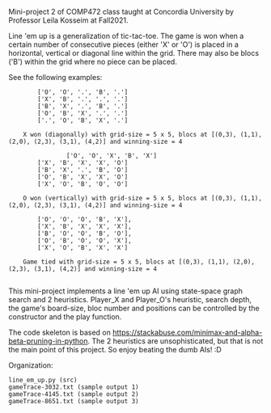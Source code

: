 Mini-project 2 of COMP472 class taught at Concordia University by Professor Leila Kosseim at Fall2021.

Line 'em up is a generalization of tic-tac-toe. The game is won when a certain number of consecutive pieces (either 'X' or 'O') is placed in a horizontal, vertical or diagonal line within the grid. There may also be blocs ('B') within the grid where no piece can be placed.

See the following examples:
```buildoutcfg
		['O', 'O', '.', 'B', '.']
		['X', 'B', '.', '.', '.']
		['B', 'X', '.', 'B', '.']
		['O', 'B', 'X', '.', '.']
		['.', 'O', 'B', 'X', '.']
		
	X won (diagonally) with grid-size = 5 x 5, blocs at [(0,3), (1,1), (2,0), (2,3), (3,1), (4,2)] and winning-size = 4
        
                ['O', 'O', 'X', 'B', 'X']
		['X', 'B', 'X', 'X', 'O']
		['B', 'X', '.', 'B', 'O']
		['O', 'B', 'X', 'X', 'O']
		['X', 'O', 'B', 'O', 'O']
		
	O won (vertically) with grid-size = 5 x 5, blocs at [(0,3), (1,1), (2,0), (2,3), (3,1), (4,2)] and winning-size = 4
		
		['O', 'O', 'O', 'B', 'X'],
		['X', 'B', 'X', 'X', 'X'],
		['B', 'O', 'O', 'B', 'O'],
		['O', 'B', 'O', 'O', 'X'],
		['X', 'O', 'B', 'X', 'X']
		
	Game tied with grid-size = 5 x 5, blocs at [(0,3), (1,1), (2,0), (2,3), (3,1), (4,2)] and winning-size = 4
	
```

This mini-project implements a line 'em up AI using state-space graph search and 2 heuristics. Player_X and Player_O's 
heuristic, search depth, the game's board-size, bloc number and positions can be controlled 
by the constructor and the play function. 

The code skeleton is based on https://stackabuse.com/minimax-and-alpha-beta-pruning-in-python. The 2 heuristics are
unsophisticated, but that is not the main point of this project. So enjoy beating the dumb AIs! :D   

Organization:
```buildoutcfg
line_em_up.py (src)
gameTrace-3032.txt (sample output 1)
gameTrace-4145.txt (sample output 2)
gameTrace-8651.txt (sample output 3)

```
